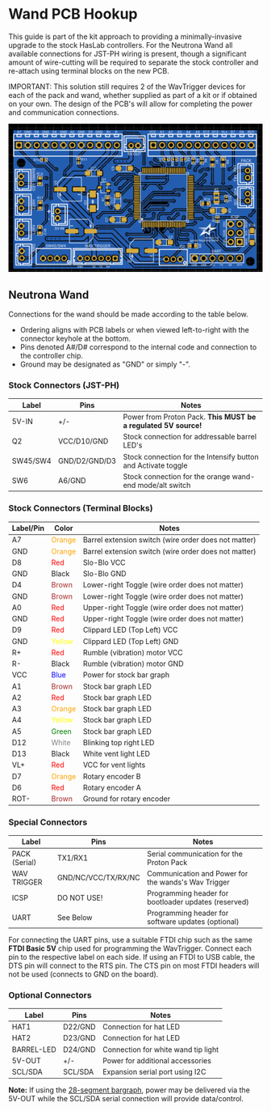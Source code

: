 # Wand PCB Hookup

This guide is part of the kit approach to providing a minimally-invasive upgrade to the stock HasLab controllers. For the Neutrona Wand all available connections for JST-PH wiring is present, though a significant amount of wire-cutting will be required to separate the stock controller and re-attach using terminal blocks on the new PCB.

IMPORTANT: This solution still requires 2 of the WavTrigger devices for each of the pack and wand, whether supplied as part of a kit or if obtained on your own. The design of the PCB's will allow for completing the power and communication connections.

![](images/WandPCB-Labels.png)

## Neutrona Wand

Connections for the wand should be made according to the table below.

- Ordering aligns with PCB labels or when viewed left-to-right with the connector keyhole at the bottom.
- Pins denoted A#/D# correspond to the internal code and connection to the controller chip.
- Ground may be designated as "GND" or simply "-".

### Stock Connectors (JST-PH)

| Label | Pins | Notes |
|-------|------|-------|
| 5V-IN | +/\- | Power from Proton Pack. **This MUST be a regulated 5V source!** |
| Q2 | VCC/D10/GND | Stock connection for addressable barrel LED's |
| SW45/SW4 | GND/D2/GND/D3 | Stock connection for the Intensify button and Activate toggle |
| SW6 | A6/GND | Stock connection for the orange wand-end mode/alt switch |

### Stock Connectors (Terminal Blocks)

| Label/Pin | Color | Notes |
|-----------|-------|-------|
| A7 | <font color="orange">Orange</font> | Barrel extension switch (wire order does not matter) |
| GND | <font color="orange">Orange</font> | Barrel extension switch (wire order does not matter) |
| D8 | <font color="red">Red</font> | Slo-Blo VCC |
| GND | Black | Slo-Blo GND |
| D4 | <font color="brown">Brown</font> | Lower-right Toggle (wire order does not matter) |
| GND | <font color="brown">Brown</font> | Lower-right Toggle (wire order does not matter) |
| A0 | <font color="red">Red</font> | Upper-right Toggle (wire order does not matter) |
| GND | <font color="red">Red</font> | Upper-right Toggle (wire order does not matter) |
| D9 | <font color="red">Red</font> | Clippard LED (Top Left) VCC |
| GND | <font color="yellow">Yellow</font> | Clippard LED (Top Left) GND |
| R+ | <font color="red">Red</font> | Rumble (vibration) motor VCC |
| R- | Black | Rumble (vibration) motor GND |
| VCC | <font color="blue">Blue</font> | Power for stock bar graph |
| A1 | <font color="brown">Brown</font> | Stock bar graph LED |
| A2 | <font color="red">Red</font> | Stock bar graph LED |
| A3 | <font color="orange">Orange</font> | Stock bar graph LED |
| A4 | <font color="yellow">Yellow</font> | Stock bar graph LED |
| A5 | <font color="green">Green</font> | Stock bar graph LED |
| D12 | <font color="gray">White</font> | Blinking top right LED |
| D13 | Black | White vent light LED |
| VL+ | <font color="red">Red</font> | VCC for vent lights |
| D7 | <font color="orange">Orange</font> | Rotary encoder B |
| D6 | <font color="red">Red</font> | Rotary encoder A |
| ROT- | <font color="brown">Brown</font> | Ground for rotary encoder |

### Special Connectors

| Label | Pins | Notes |
|-------|------|-------|
| PACK (Serial) | TX1/RX1 | Serial communication for the Proton Pack |
| WAV TRIGGER | GND/NC/VCC/TX/RX/NC | Communication and Power for the wands's Wav Trigger |
| ICSP | DO NOT USE! | Programming header for bootloader updates (reserved) |
| UART | See Below | Programming header for software updates (optional) |

For connecting the UART pins, use a suitable FTDI chip such as the same **FTDI Basic 5V** chip used for programming the WavTrigger. Connect each pin to the respective label on each side. If using an FTDI to USB cable, the DTS pin will connect to the RTS pin. The CTS pin on most FTDI headers will not be used (connects to GND on the board).

### Optional Connectors

| Label | Pins | Notes |
|-------|------|-------|
| HAT1 | D22/GND | Connection for hat LED |
| HAT2 | D23/GND | Connection for hat LED |
| BARREL-LED | D24/GND | Connection for white wand tip light |
| 5V-OUT | +/\- | Power for additional accessories |
| SCL/SDA | SCL/SDA | Expansion serial port using I2C |

**Note:** If using the [28-segment bargraph](BARGRAPH.md), power may be delivered via the 5V-OUT while the SCL/SDA serial connection will provide data/control.

